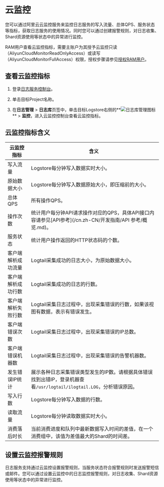 # 云监控

您可以通过阿里云云监控服务来监控日志服务的写入流量、总体QPS、服务状态等指标，获取日志服务的使用情况。同时您可以通过创建报警规则，对日志收集、Shard资源使用等状态中的异常进行监控。

RAM用户查看云监控指标，需要主账户为其授予云监控只读（AliyunCloudMonitorReadOnlyAccess）或读写（AliyunCloudMonitorFullAccess）权限，授权步骤请参见[授权RAM用户](/cn.zh-CN/开发指南/访问控制RAM/创建RAM用户及授权.md)。

## 查看云监控指标

1.  登录[日志服务控制台](https://sls.console.aliyun.com)。

2.  单击目标Project名称。

3.  在**日志管理** \> **日志库**页签中，单击目标Logstore右侧的**![日志库管理图标](https://static-aliyun-doc.oss-cn-hangzhou.aliyuncs.com/assets/img/zh-CN/9232359951/p52166.png)** \> **监控**，进入云监控控制台查看云监控指标。


## 云监控指标含义

|云监控指标|含义|
|-----|--|
|写入流量|Logstore每分钟写入数据实时大小。|
|原始数据大小|Logstore每分钟写入数据原始大小，即压缩前的大小。|
|总体QPS|所有操作QPS。|
|操作次数|统计用户每分钟API请求操作对应的QPS，具体API接口内容请参见[API参考](/cn.zh-CN/开发指南/API 参考/概览.md)。|
|服务状态|统计用户操作返回的HTTP状态码的个数。|
|客户端解析成功流量|Logtail采集成功的日志大小，为原始数据大小。|
|客户端解析成功行数|Logtail采集成功的日志的行数。|
|客户端解析失败行数|Logtail采集日志过程中，出现采集错误的行数，如果该视图有数据，表示有错误发生。|
|客户端错误次数|Logtail采集日志过程中，出现采集错误的IP总数。|
|客户端错误机器数|Logtail采集日志过程中，出现采集错误的告警机器数。|
|发生错误IP统计|展示各种日志采集错误类型发生的IP数。请根据具体错误找到出错IP，登录机器查看`/usr/logtail/ilogtail.LOG`，分析错误原因。 |
|写入行数|Logstore每分钟写入数据的行数。|
|读取流量|Logstore每分钟读取数据实时大小。|
|消费落后时长|当前消费进度和队列中最新数据写入时间的差值，在一个消费组中，该值为差值最大的Shard的时间差。|

## 设置云监控报警规则

日志服务支持通过云监控设置报警规则，当服务状态符合报警规则时发送报警短信或邮件。您可以通过设置云监控中的日志监控报警规则，对日志收集、Shard资源使用等状态中的异常进行监控。

